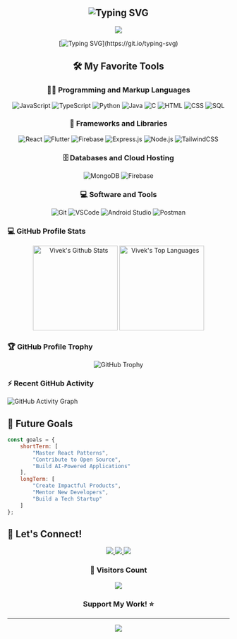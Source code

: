 
 <h2 align="center">
   <img src="https://readme-typing-svg.demolab.com?font=Fira+Code&size=30&duration=3000&pause=1000&color=F7F7F7&center=true&vCenter=true&repeat=false&width=435&lines=Welcome+to+my+Profile!;I'm+Vivek+Chavda" alt="Typing SVG" />
 </h2>
 
 <p align="center">
   <a href="https://github.com/DenverCoder1/readme-typing-svg">
     <img src="https://readme-typing-svg.demolab.com?font=Fira+Code&duration=4000&pause=1000&color=2AA889&center=true&vCenter=true&width=435&lines=Software+Developer;Full+Stack+Developer;Mobile+App+Developer;Always+learning+new+things" />
   </a>
 </p>
 
 <div align="center">
 
   [![Typing SVG](https://readme-typing-svg.demolab.com?font=Fira+Code&size=18&duration=2000&pause=1000&color=2AA889&multiline=true&width=435&height=80&lines=2%2B+years+of+coding+experience;Passionate+about+Innovation;Let's+create+something+amazing+together!)](https://git.io/typing-svg)
 </div>
 
 
 <!-- Some badges are from https://github.com/Ileriayo/markdown-badges -->
 <div align="center">
 
 ## 🛠️ My Favorite Tools
 
 ### 👨‍💻 Programming and Markup Languages
 
 <p>
     <img alt="JavaScript" src="https://img.shields.io/badge/JavaScript-F7DF1E.svg?logo=javascript&logoColor=black">
     <img alt="TypeScript" src="https://img.shields.io/badge/TypeScript-007ACC.svg?logo=typescript&logoColor=white">
     <img alt="Python" src="https://img.shields.io/badge/Python-14354C.svg?logo=python&logoColor=white">
     <img alt="Java" src="https://custom-icon-badges.demolab.com/badge/Java-007396.svg?logo=java&logoColor=white">
     <img alt="C" src="https://custom-icon-badges.demolab.com/badge/C-03599C.svg?logo=c-in-hexagon&logoColor=white">
     <img alt="HTML" src="https://img.shields.io/badge/HTML-E34F26.svg?logo=html5&logoColor=white">
     <img alt="CSS" src="https://img.shields.io/badge/CSS-1572B6.svg?logo=css3&logoColor=white">
     <img alt="SQL" src="https://custom-icon-badges.demolab.com/badge/SQL-025E8C.svg?logo=database&logoColor=white">
 </p>
 
 ### 🧰 Frameworks and Libraries
 
 <p>
     <img alt="React" src="https://img.shields.io/badge/React-20232a.svg?logo=react&logoColor=%2361DAFB">
     <img alt="Flutter" src="https://img.shields.io/badge/Flutter-02569B.svg?logo=flutter&logoColor=white">
     <img alt="Firebase" src="https://img.shields.io/badge/Firebase-FDA717.svg?logo=firebase&logoColor=black">
     <img alt="Express.js" src="https://img.shields.io/badge/Express.js-404d59.svg?logo=express&logoColor=white">
     <img alt="Node.js" src="https://img.shields.io/badge/Node.js-43853D.svg?logo=node.js&logoColor=white">
     <img alt="TailwindCSS" src="https://img.shields.io/badge/TailwindCSS-38B2AC.svg?logo=tailwind-css&logoColor=white">
 
 </p>
 
 ### 🗄️ Databases and Cloud Hosting
 
 <p>
     <img alt="MongoDB" src="https://img.shields.io/badge/MongoDB-4ea94b.svg?logo=mongodb&logoColor=white">
     <img alt="Firebase" src="https://img.shields.io/badge/Firebase-FF6F00.svg?logo=firebase&logoColor=white">
    
 </p>
 
 ### 💻 Software and Tools
 
 <p>
     <img alt="Git" src="https://img.shields.io/badge/Git-F05033.svg?logo=git&logoColor=white">
     <img alt="VSCode" src="https://img.shields.io/badge/Visual%20Studio%20Code-0078d7.svg?logo=visual-studio-code&logoColor=white">
     <img alt="Android Studio" src="https://img.shields.io/badge/Android%20Studio-008678.svg?logo=android-studio&logoColor=white">
     <img alt="Postman" src="https://img.shields.io/badge/Postman-FF6C37?logo=postman&logoColor=white">
     
 </p>
 </div>

 ### 💻 GitHub Profile Stats
 
 <p align="center">
     <img alt="Vivek's Github Stats" src="https://denvercoder1-github-readme-stats.vercel.app/api/?username=vivekchavda1374&show_icons=true&include_all_commits=true&count_private=true&theme=react&hide_border=true&bg_color=1F222E&title_color=F85D7F&icon_color=F8D866" height="192px"/>
     <img alt="Vivek's Top Languages" src="https://denvercoder1-github-readme-stats.vercel.app/api/top-langs/?username=vivekchavda1374&langs_count=8&layout=compact&theme=react&hide_border=true&bg_color=1F222E&title_color=F85D7F&icon_color=F8D866" height="192px"/>
 </p>
 
 ### 🏆 GitHub Profile Trophy
 
 <p align="center">
   <img src="https://github-profile-trophy.vercel.app/?username=vivekchavda1374&theme=onedark&no-frame=true&no-bg=true&margin-w=4" alt="GitHub Trophy" />
 </p>
 
 ### ⚡ Recent GitHub Activity
 
 <img src="https://github-readme-activity-graph.vercel.app/graph?username=vivekchavda1374&bg_color=1F222E&color=F8D866&line=F85D7F&point=FFFFFF&hide_border=true" alt="GitHub Activity Graph" />
 

 
 
 ## 🎯 Future Goals
 
 ```javascript
 const goals = {
     shortTerm: [
         "Master React Patterns",
         "Contribute to Open Source",
         "Build AI-Powered Applications"
     ],
     longTerm: [
         "Create Impactful Products",
         "Mentor New Developers",
         "Build a Tech Startup"
     ]
 };
 ```
 
 ## 🤝 Let's Connect!
 
 <p align="center">
   <a href="https://linkedin.com/in/vivek-chavda-018380220">
     <img src="https://img.shields.io/badge/LinkedIn-%230077B5.svg?style=for-the-badge&logo=linkedin&logoColor=white"/>
   </a>
   <a href="mailto:viveksinhchavda@gmail.com">
     <img src="https://img.shields.io/badge/Gmail-D14836?style=for-the-badge&logo=gmail&logoColor=white"/>
   </a>
   <a href="https://twitter.com/VivekChavda">
     <img src="https://img.shields.io/badge/Twitter-%231DA1F2.svg?style=for-the-badge&logo=Twitter&logoColor=white"/>
   </a>
 </p>
 
 <div align="center">
   <h3>🌟 Visitors Count</h3>
   <img src="https://profile-counter.glitch.me/vivekchavda1374/count.svg" />
 
   ### Support My Work! ⭐
 ---
 
 <p align="center">
   <img src="https://capsule-render.vercel.app/api?type=waving&color=gradient&height=100&section=footer"/>
 </p>
